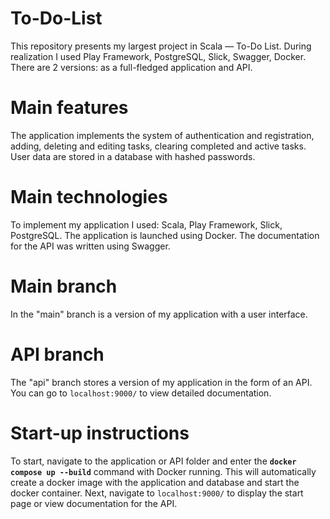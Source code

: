 # To-Do-List
This repository presents my largest project in Scala — To-Do List. 
During realization I used Play Framework, PostgreSQL, Slick, Swagger, Docker. There are 2 versions: as a full-fledged application and API.
# Main features
The application implements the system of authentication and registration, adding, deleting and editing tasks, clearing completed and active tasks. User data are stored in a database with hashed passwords.
# Main technologies
To implement my application I used: Scala, Play Framework, Slick, PostgreSQL. The application is launched using Docker. The documentation for the API was written using Swagger.
# Main branch
In the "main" branch is a version of my application with a user interface.
# API branch
The "api" branch stores a version of my application in the form of an API. You can go to `localhost:9000/` to view detailed documentation.
# Start-up instructions
To start, navigate to the application or API folder and enter the **`docker compose up --build`** command with Docker running. This will automatically create a docker image with the application and database and start the docker container. Next, navigate to `localhost:9000/` to display the start page or view documentation for the API.
